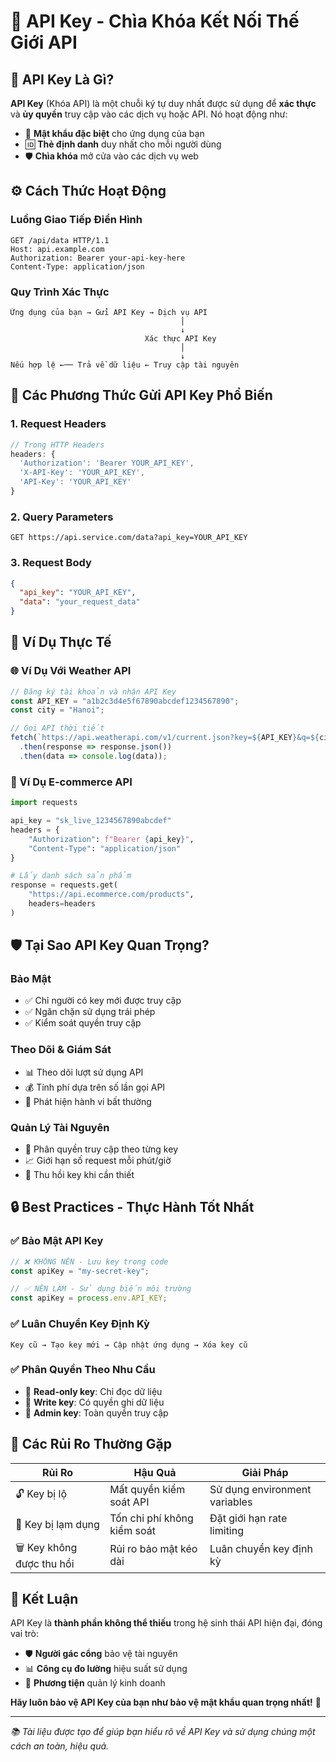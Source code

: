 # 🔑 API Key - Chìa Khóa Kết Nối Thế Giới API

## 📖 API Key Là Gì?

**API Key** (Khóa API) là một chuỗi ký tự duy nhất được sử dụng để **xác thực** và **ủy quyền** truy cập vào các dịch vụ hoặc API. Nó hoạt động như:

- 🔐 **Mật khẩu đặc biệt** cho ứng dụng của bạn
- 🆔 **Thẻ định danh** duy nhất cho mỗi người dùng
- 🛡️ **Chìa khóa** mở cửa vào các dịch vụ web

## ⚙️ Cách Thức Hoạt Động

### Luồng Giao Tiếp Điển Hình

```http
GET /api/data HTTP/1.1
Host: api.example.com
Authorization: Bearer your-api-key-here
Content-Type: application/json
```

### Quy Trình Xác Thực

```
Ứng dụng của bạn → Gửi API Key → Dịch vụ API
                                      │
                                      ↓
                              Xác thực API Key
                                      │
                                      ↓
Nếu hợp lệ ←── Trả về dữ liệu ← Truy cập tài nguyên
```

## 🎯 Các Phương Thức Gửi API Key Phổ Biến

### 1. **Request Headers**

```javascript
// Trong HTTP Headers
headers: {
  'Authorization': 'Bearer YOUR_API_KEY',
  'X-API-Key': 'YOUR_API_KEY',
  'API-Key': 'YOUR_API_KEY'
}
```

### 2. **Query Parameters**

```http
GET https://api.service.com/data?api_key=YOUR_API_KEY
```

### 3. **Request Body**

```json
{
  "api_key": "YOUR_API_KEY",
  "data": "your_request_data"
}
```

## 📝 Ví Dụ Thực Tế

### 🌐 Ví Dụ Với Weather API

```javascript
// Đăng ký tài khoản và nhận API Key
const API_KEY = "a1b2c3d4e5f67890abcdef1234567890";
const city = "Hanoi";

// Gọi API thời tiết
fetch(`https://api.weatherapi.com/v1/current.json?key=${API_KEY}&q=${city}`)
  .then(response => response.json())
  .then(data => console.log(data));
```

### 🛒 Ví Dụ E-commerce API

```python
import requests

api_key = "sk_live_1234567890abcdef"
headers = {
    "Authorization": f"Bearer {api_key}",
    "Content-Type": "application/json"
}

# Lấy danh sách sản phẩm
response = requests.get(
    "https://api.ecommerce.com/products",
    headers=headers
)
```

## 🛡️ Tại Sao API Key Quan Trọng?

### **Bảo Mật**

- ✅ Chỉ người có key mới được truy cập
- ✅ Ngăn chặn sử dụng trái phép
- ✅ Kiểm soát quyền truy cập

### **Theo Dõi & Giám Sát**

- 📊 Theo dõi lượt sử dụng API
- 💰 Tính phí dựa trên số lần gọi API
- 🚨 Phát hiện hành vi bất thường

### **Quản Lý Tài Nguyên**

- 🎯 Phân quyền truy cập theo từng key
- 📈 Giới hạn số request mỗi phút/giờ
- 🔄 Thu hồi key khi cần thiết

## 🔒 Best Practices - Thực Hành Tốt Nhất

### ✅ **Bảo Mật API Key**

```javascript
// ❌ KHÔNG NÊN - Lưu key trong code
const apiKey = "my-secret-key";

// ✅ NÊN LÀM - Sử dụng biến môi trường
const apiKey = process.env.API_KEY;
```

### ✅ **Luân Chuyển Key Định Kỳ**

```
Key cũ → Tạo key mới → Cập nhật ứng dụng → Xóa key cũ
```

### ✅ **Phân Quyền Theo Nhu Cầu**

- 🔑 **Read-only key**: Chỉ đọc dữ liệu
- 🔑 **Write key**: Có quyền ghi dữ liệu
- 🔑 **Admin key**: Toàn quyền truy cập

## 🚨 Các Rủi Ro Thường Gặp

| Rủi Ro | Hậu Quả | Giải Pháp |
|--------|---------|-----------|
| 🔓 Key bị lộ | Mất quyền kiểm soát API | Sử dụng environment variables |
| 💸 Key bị lạm dụng | Tốn chi phí không kiểm soát | Đặt giới hạn rate limiting |
| 🗑️ Key không được thu hồi | Rủi ro bảo mật kéo dài | Luân chuyển key định kỳ |

## 🌟 Kết Luận

API Key là **thành phần không thể thiếu** trong hệ sinh thái API hiện đại, đóng vai trò:

- 🛡️ **Người gác cổng** bảo vệ tài nguyên
- 📊 **Công cụ đo lường** hiệu suất sử dụng
- 💼 **Phương tiện** quản lý kinh doanh

**Hãy luôn bảo vệ API Key của bạn như bảo vệ mật khẩu quan trọng nhất!** 🔐

---

*📚 Tài liệu được tạo để giúp bạn hiểu rõ về API Key và sử dụng chúng một cách an toàn, hiệu quả.*
